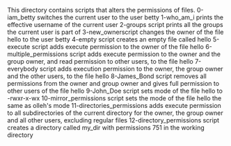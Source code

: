 This directory contains scripts that alters the permissions of files.
0-iam_betty switches the current user to the user betty
1-who_am_i prints the effective username of the current user
2-groups script prints all the groups the current user is part of
3-new_ownerscript changes the owner of the file hello to the user betty
4-empty script creates an empty file called hello
5-execute script adds execute permission to the owner of the file hello
6-multiple_permissions script adds execute permission to the owner and the group owner, and read permission to other users, to the file hello
7-everybody script adds execution permission to the owner, the group owner and the other users, to the file hello
8-James_Bond script removes all permissions from the owner and group owner and gives full permission to other users of the file hello
9-John_Doe script sets mode of the file hello to -rwxr-x-wx
10-mirror_permissions script sets the mode of the file hello the same as olleh's mode
11-directories_permissions adds execute permission to all subdirectories of the current directory for the owner, the group owner and all other users, excluding regular files
12-directory_permissions script creates a directory called my_dir with permissions 751 in the working directory
